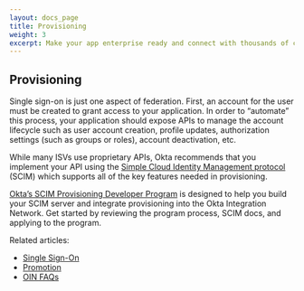 ```yaml
---
layout: docs_page
title: Provisioning
weight: 3
excerpt: Make your app enterprise ready and connect with thousands of customers with the Okta Integration Network.
---
```


## Provisioning

Single sign-on is just one aspect of federation. First, an account for the user must be created to grant access to your application. In order to “automate” this process, your application should expose APIs to manage the account lifecycle such as user account creation, profile updates, authorization settings (such as groups or roles), account deactivation, etc.

While many ISVs use proprietary APIs, Okta recommends that you implement your API using the [Simple Cloud Identity Management protocol](http://www.simplecloud.info/) (SCIM) which supports all of the key features needed in provisioning.

[Okta’s SCIM Provisioning Developer Program](/standards/SCIM/index.html)
is designed to help you build your SCIM server and integrate provisioning into the Okta Integration Network.
Get started by reviewing the program process, SCIM docs, and applying to the program.

Related articles:

* [Single Sign-On](/use_cases/integrate_with_okta/sso-with-saml.html)
* [Promotion](/use_cases/integrate_with_okta/promotion.html)
* [OIN FAQs](/use_cases/integrate_with_okta/oan-faqs.html)